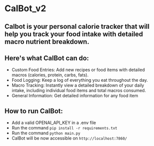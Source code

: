 # CalBot_v2

## Calbot is your personal calorie tracker that will help you track your food intake with detailed macro nutrient breakdown.
## Here's what CalBot can do:
- Custom Food Entries: Add new recipes or food items with detailed macros (calories, protein, carbs, fats).
- Food Logging: Keep a log of everything you eat throughout the day.
- Macro Tracking: Instantly view a detailed breakdown of your daily intake, including individual food items and total macros consumed.
- General Information: Get detailed information for any food item

## How to run CalBot:
- Add a valid OPENAI_API_KEY in a .env file
- Run the command ```pip install -r requirements.txt```
- Run the command ```python main.py```
- CalBot will be now accessible on ```http://localhost:7860/```
